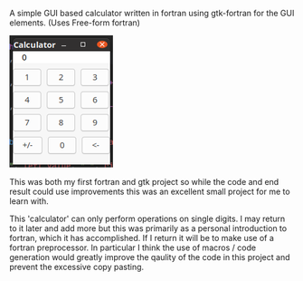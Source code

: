 A simple GUI based calculator written in fortran using gtk-fortran for the GUI elements. (Uses Free-form fortran)

![calc image](/snips/calc.png)

This was both my first fortran and gtk project so while the code and end result could use improvements this was an excellent small project for me to learn with.

This 'calculator' can only perform operations on single digits. I may return to it later and add more but this was primarily as a personal introduction to fortran, which it has accomplished. If I return it will be to make use of a fortran preprocessor. In particular I think the use of macros / code generation would greatly improve the qaulity of the code in this project and prevent the excessive copy pasting.
